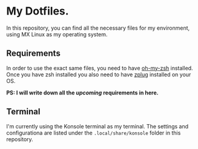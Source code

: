 # My Dotfiles.

In this repository, you can find all the necessary files for my environment, using MX Linux as my operating system.

## Requirements

In order to use the exact same files, you need to have [oh-my-zsh](https://github.com/ohmyzsh/ohmyzsh/wiki/Installing-ZSH) installed. Once you have zsh installed you also need to have [zplug](https://github.com/zplug/zplug#the-best-way) installed on your OS.

**PS: I will write down all the _upcoming_ requirements in here.**

## Terminal

I'm currently using the Konsole terminal as my terminal. The settings and configurationa are listed under the `.local/share/konsole` folder in this repository.
